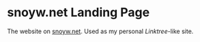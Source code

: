 # snoyw.net Landing Page

The website on [snoyw.net](https://snoyw.net). Used as my personal _Linktree_-like site.
